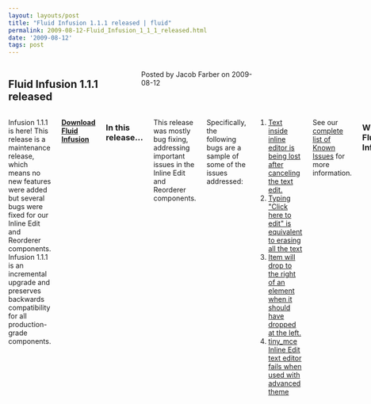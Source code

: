 ```yaml
---
layout: layouts/post
title: "Fluid Infusion 1.1.1 released | fluid"
permalink: 2009-08-12-Fluid_Infusion_1_1_1_released.html
date: '2009-08-12'
tags: post
---
```

<section class="row">
   <div class="medium-6 columns">
      <h2 class="fluid-web-emphasized-text">Fluid Infusion 1.1.1 released</h2>
      <p class="fluid-web-news-post-meta">
         Posted by Jacob Farber on 2009-08-12
      </p>
   </div>
   <div class="medium-6 columns">
      <p>Infusion 1.1.1 is here! This release is a maintenance release, which means no new features were added but several
         bugs were fixed for our Inline Edit and Reorderer components. Infusion 1.1.1 is an incremental upgrade and preserves
         backwards compatibility for all production-grade components.
      </p>
      <p><strong> <a href="https://github.com/fluid-project/infusion">Download Fluid Infusion</a> </strong></p>
      <h3>In this release...</h3>
      <p>This release was mostly bug fixing, addressing important issues in the Inline Edit and Reorderer components.</p>
      <p>Specifically, the following bugs are a sample of some of the issues addressed:</p>
      <ol>
         <li> <a href="http://issues.fluidproject.org/browse/FLUID-3077">Text inside inline editor is being lost after
          canceling
            the text edit.</a>
         </li>
         <li>
            <a href="/browse/FLUID-1320">Typing &quot;Click here to edit&quot; is equivalent to erasing all the text</a>
         </li>
         <li> <a href="/browse/FLUID-2967">Item will drop to the right of an element when it should have dropped at the left.
            </a>
         </li>
         <li><a href="/browse/FLUID-3054">tiny_mce Inline Edit text editor fails when used with advanced theme</a></li>
      </ol>
      <p>See our <a href="http://issues.fluidproject.org/secure/IssueNavigator.jspa?mode=hide&requestId=10251">complete list
         of Known Issues</a> for more information.
      </p>
      <h3>What is Fluid Infusion?</h3>
      <p>Fluid Infusion is an application framework for building usable and accessible user interfaces with JavaScript. Built
         on top of jQuery, Infusion takes a different approach to client-side development. At heart, Infusion is an open
        architecture
         designed to put you back in control of your application’s user experience. It includes a growing collection
          of UI components
         —reusable interactions that go deeper than most widgets. Created by a community of developers and interaction
          designers,
         Infusion components are built from the ground up with accessibility in mind. All of our designs can be used with
         assistive technologies, are fully controllable with the keyboard, and can be transformed to suit your users’
          personal
         needs.
      </p>
      <p>Fluid Infusion includes a collection of our UI components, tutorials to help you get started,
       solid APIs to help you
         dive in, and the community to lend a hand.
      </p>
   </div>
</section>
